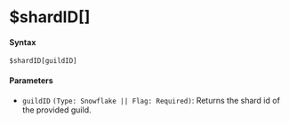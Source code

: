 # $shardID[]

#### Syntax
```
$shardID[guildID]
```

#### Parameters 
- `guildID` `(Type: Snowflake || Flag: Required)`: Returns the shard id of the provided guild.
